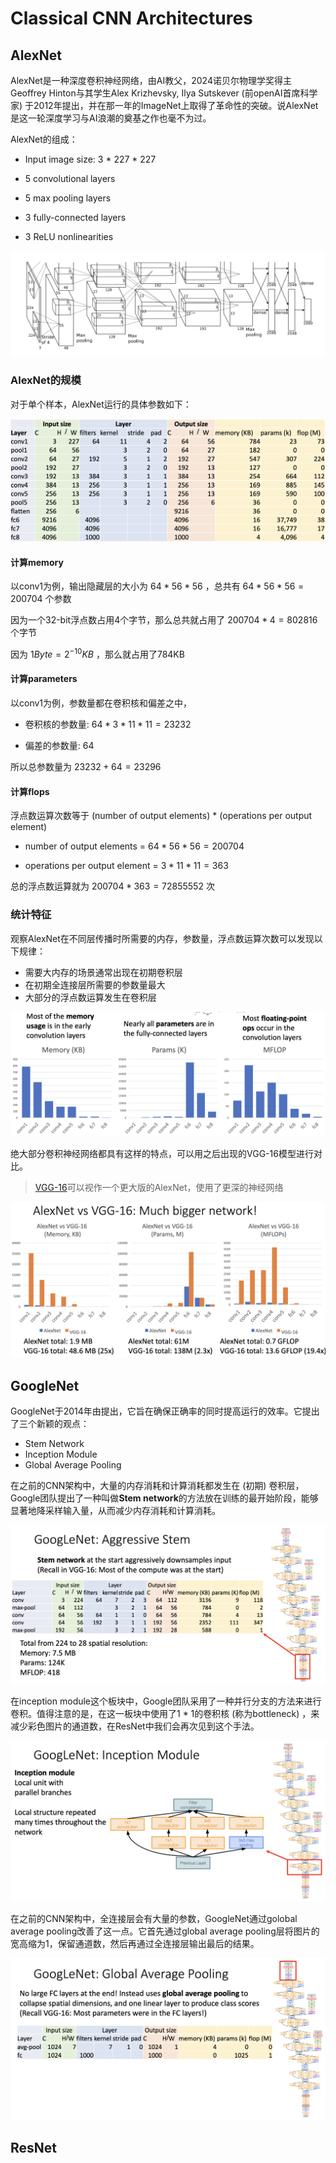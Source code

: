 # Classical CNN Architectures

## AlexNet

AlexNet是一种深度卷积神经网络，由AI教父，2024诺贝尔物理学奖得主Geoffrey Hinton与其学生Alex Krizhevsky, Ilya Sutskever (前openAI首席科学家) 于2012年提出，并在那一年的ImageNet上取得了革命性的突破。说AlexNet是这一轮深度学习与AI浪潮的奠基之作也毫不为过。

AlexNet的组成：

- Input image size: 3 \* 227 \* 227

- 5 convolutional layers

- 5 max pooling layers
- 3 fully-connected layers
- 3 ReLU nonlinearities

![alexnetpipeline](Images/alexnetpipeline.png)

### AlexNet的规模

对于单个样本，AlexNet运行的具体参数如下：

![alexnet](Images/alexnet.png)

#### 计算memory

以conv1为例，输出隐藏层的大小为 $64 * 56 * 56$ ，总共有 $64 * 56 * 56 = 200704$ 个参数

因为一个32-bit浮点数占用4个字节，那么总共就占用了 $200704 * 4 = 802816$ 个字节

因为 $1 Byte = 2^{-10} KB$ ，那么就占用了784KB

#### 计算parameters

以conv1为例，参数量都在卷积核和偏差之中，

- 卷积核的参数量: $64 * 3 * 11 * 11 = 23232$

- 偏差的参数量: $64$

所以总参数量为 $23232 + 64 = 23296$

#### 计算flops

浮点数运算次数等于 (number of output elements) * (operations per output element)

- number of output elements = $64 * 56 * 56 = 200704$

- operations per output element = $3 * 11 * 11 = 363$

总的浮点数运算就为 $200704 * 363 = 72855552$ 次

### 统计特征

观察AlexNet在不同层传播时所需要的内存，参数量，浮点数运算次数可以发现以下规律：

- 需要大内存的场景通常出现在初期卷积层
- 在初期全连接层所需要的参数量最大
- 大部分的浮点数运算发生在卷积层

![statsalexnet](Images/statsalexnet.png)

绝大部分卷积神经网络都具有这样的特点，可以用之后出现的VGG-16模型进行对比。

> [VGG-16](https://arxiv.org/abs/1409.1556)可以视作一个更大版的AlexNet，使用了更深的神经网络

![alexnetvsvgg](Images/alexnetvsvgg.png)

## GoogleNet

GoogleNet于2014年由提出，它旨在确保正确率的同时提高运行的效率。它提出了三个新颖的观点：

- Stem Network
- Inception Module
- Global Average Pooling

在之前的CNN架构中，大量的内存消耗和计算消耗都发生在 (初期) 卷积层，Google团队提出了一种叫做**Stem network**的方法放在训练的最开始阶段，能够显著地降采样输入量，从而减少内存消耗和计算消耗。

![googlenet](Images/googlenet.png)

在inception module这个板块中，Google团队采用了一种并行分支的方法来进行卷积。值得注意的是，在这一板块中使用了1 * 1的卷积核 (称为bottleneck) ，来减少彩色图片的通道数，在ResNet中我们会再次见到这个手法。

![inceptionmodule](Images/inceptionmodule.png)

在之前的CNN架构中，全连接层会有大量的参数，GoogleNet通过golobal average pooling改善了这一点。它首先通过global average pooling层将图片的宽高缩为1，保留通道数，然后再通过全连接层输出最后的结果。

![globalavergepooling](Images/globalavergepooling.png)

## ResNet

